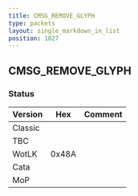 ```yaml
---
title: CMSG_REMOVE_GLYPH
type: packets
layout: single_markdown_in_list
position: 1027
---
```


## CMSG_REMOVE_GLYPH

### Status

Version    | Hex        | Comment
---------- | ---------- | ---------- 
Classic    |            |
TBC        |            |
WotLK      | 0x48A      |
Cata       |            |
MoP        |            |